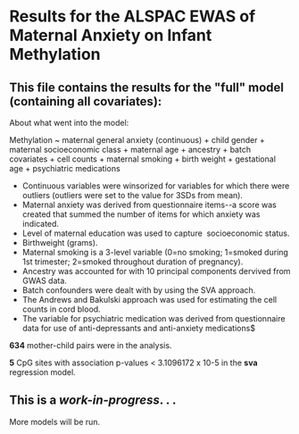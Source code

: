 # Results for the ALSPAC EWAS of Maternal Anxiety on Infant Methylation

## This file contains the results for the "full" model (containing all covariates):
About what went into the model:

Methylation ~ maternal general anxiety (continuous) + child gender + maternal socioeconomic class + maternal age + ancestry + batch covariates + cell counts + maternal smoking + birth weight + gestational age + psychiatric medications 

* Continuous variables were winsorized for variables for which there were outliers (outliers were set to the value for 3SDs from mean).
* Maternal anxiety was derived from questionnaire items--a score was created that summed the number of items for which anxiety was indicated.
* Level of maternal education was used to capture  socioeconomic status.
* Birthweight (grams).
* Maternal smoking is a 3-level variable (0=no smoking; 1=smoked during 1st trimester; 2=smoked throughout duration of pregnancy).
* Ancestry was accounted for with 10 principal components dervived from GWAS data.
* Batch confounders were dealt with by using the SVA approach.
* The Andrews and Bakulski approach was used for estimating the cell counts in cord blood.
* The variable for psychiatric medication was derived from questionnaire data for use of anti-depressants and anti-anxiety medications$

**634** mother-child pairs were in the analysis.

**5** CpG sites with association p-values < 3.1096172 x 10-5 in the **sva** regression model.

## This is a *work-in-progress*. . .
More models will be run.
